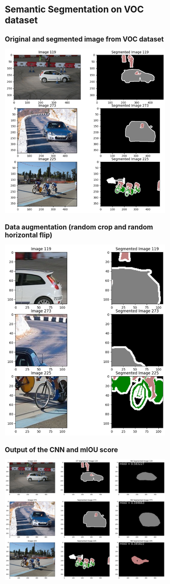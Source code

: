 # Semantic Segmentation on VOC dataset

## Original and segmented image from VOC dataset
![Alt text](images/semantic.png)

## Data augmentation (random crop and random horizontal flip)
![Alt text](images/data_augmentation.png)

## Output of the CNN and mIOU score
![Alt text](images/resnet_decoder.png)


